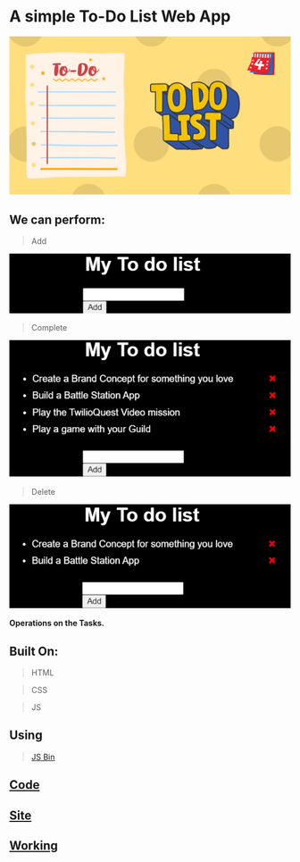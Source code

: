 # A simple To-Do List Web App

<img src = "assets/Thumbnail.png">

## We can perform:
> Add
<img src = "assets/pic-1.PNG">

> Complete
<img src = "assets/pic-2.PNG">

> Delete
<img src = "assets/pic-3.PNG">

**Operations on the Tasks.**

## Built On:

> HTML

> CSS

> JS

## Using

> <a href= "https://jsbin.com/" target= "_blank">JS Bin</a>

## <a href= "https://jsbin.com/suhaxiqufo/edit?html,css,js" target= "_blank">Code</a>

## <a href= "https://jsbin.com/suhaxiqufo/edit?output" target= "_blank">Site</a>

## <a href= "https://youtu.be/41o6ajawnbE" target= "_blank">Working</a>
